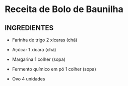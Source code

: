 # Receita de Bolo de Baunilha



## INGREDIENTES

- Farinha de trigo 2 xícaras (chá)

- Açúcar 1 xícara (chá)

- Margarina 1 colher (sopa)

- Fermento químico em pó 1 colher (sopa)

- Ovo 4 unidades

  
